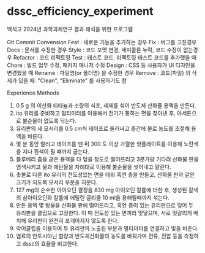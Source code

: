 # dssc_efficiency_experiment
백석고 2024년 과학과제연구 결과 해석을 위한 프로그램

Git Commit Convension
Feat : 새로운 기능을 추가하는 경우
Fix : 버그를 고친경우
Docs : 문서를 수정한 경우
Style : 코드 포맷 변경, 세미콜론 누락, 코드 수정이 없는경우
Refactor : 코드 리펙토링
Test : 테스트 코드. 리펙토링 테스트 코드를 추가했을 때
Chore : 빌드 업무 수정, 패키지 매니저 수정
Design : CSS 등 사용자가 UI 디자인을 변경했을 때
Rename : 파일명(or 폴더명) 을 수정한 경우
Remove : 코드(파일) 의 삭제가 있을 때. "Clean", "Eliminate" 를 사용하기도 함

Experience Methods
1. 0.5 g 의 이산화 티타늄과 소량의 식초, 세제를 섞어 반도체 산화물 용액을 만든다. 
2. ito 유리를 준비하고 멀티미터를 이용해서 전기가 통하는 면을 찾아낸 후, 아세톤으로 불순물이 없도록 닦는다.
3. 유리판의 세 모서리를 0.5 cm씩 테이프로 둘러싸고 중간에 물로 농도를 조절해 용액을 바른다.
4. 몇 분 동안 말리고 테이프를 뗀 뒤 300 도 이상 가열한 핫플레이트를 이용해 노란색을 지나 흰색이 될 때까지 굽는다. 
5. 블루베리 즙을 굳은 용액을 다 덮을 정도로 떨어뜨리고 3분가량 기다려 산화물 판을 염색시키고 물과 에탄올을 차례대로 이용해 불순물을 씻어내고 말린다.
6. 촛불로 다른 ito 유리의 전도성있는 면을 태워 흑연 층을 만들고, 산화물 판과 같은 크기가 되도록 모서리 부분을 지운다.
7. 127 mg의 순수한 아이오딘 결정을 830 mg 아이오딘 칼륨에 더한 후, 생성된 갈색의 삼아이오딘화 칼륨에 에틸렌 글리콜 10 ml을 용해될때까지 섞는다.
8. 만든 용액 몇 방울을 산화물 판에 떨어뜨리고, 흑연 층이 있는 유리판으로 덮어 두 유리판을 클립으로 고정한다. 이 때 전도성 있는 면끼리 맞닿으며, 서로 엇갈리게 배치해 유리판이 완전히 포개어지지 않도록 한다.
9. 악어클립을 이용하여 두 유리판의 노출된 부분과 멀티미터를 연결하고 빛을 비춘다.
10. 염료의 안토시아닌 함량과 반도체산화물의 농도를 바꿔가며 전류, 전압 등을 측정하고 dssc의 효율을 비교한다.
